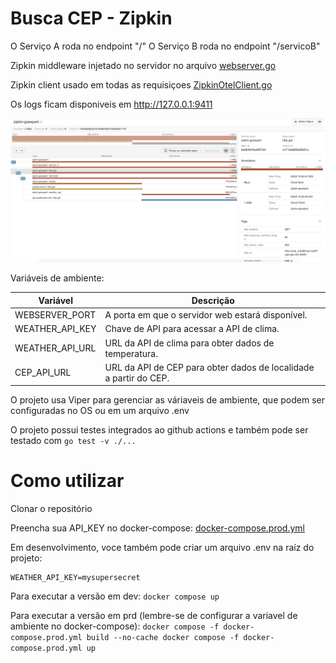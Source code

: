 # Busca CEP  - Zipkin

O Serviço A roda no endpoint "/"
O Serviço B roda no endpoint "/servicoB"

Zipkin middleware injetado no servidor no arquivo [webserver.go](https://github.com/aluferraz/go-expert-zipkin/blob/45fff0294478ba61b5a7ca481aee9f9b93e0c1f3/internal/infra/web/webserver/webserver.go#L48C2-L49C1)

Zipkin client usado em todas as requisiçoes [ZipkinOtelClient.go](https://github.com/aluferraz/go-expert-zipkin/blob/45fff0294478ba61b5a7ca481aee9f9b93e0c1f3/internal/infra/http_clients/ZipkinOtelClient.go#L1)

Os logs ficam disponiveis em http://127.0.0.1:9411

![traces](./screenshot.png)


Variáveis de ambiente:

| Variável        | Descrição                                                         |
|-----------------|-------------------------------------------------------------------|
| WEBSERVER_PORT  | A porta em que o servidor web estará disponível.                  |
| WEATHER_API_KEY | Chave de API para acessar a API de clima.                         |
| WEATHER_API_URL | URL da API de clima para obter dados de temperatura.              |
| CEP_API_URL     | URL da API de CEP para obter dados de localidade a partir do CEP. |


O projeto usa Viper para gerenciar as váriaveis de ambiente, que podem ser configuradas no OS ou em um arquivo .env

O projeto possui testes integrados ao github actions e também pode ser testado com ``go test -v ./...``


# Como utilizar
Clonar o repositório

Preencha sua API_KEY no docker-compose:
[docker-compose.prod.yml](https://github.com/aluferraz/go-expert-zipkin/blob/3ba456c240eaf155cb748d7a21df7ef5133873c9/docker-compose.prod.yml#L10-L23)

Em desenvolvimento, voce também pode criar um arquivo .env na raíz do projeto:
```
WEATHER_API_KEY=mysupersecret
```

Para executar a versão em dev:
``docker compose up``

Para executar a versão em prd (lembre-se de configurar a variavel de ambiente no docker-compose):
``
docker compose -f docker-compose.prod.yml build --no-cache
docker compose -f docker-compose.prod.yml up ``

